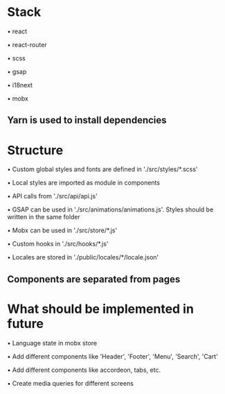 # Stack

• react

• react-router

• scss

• gsap

• i18next

• mobx

## Yarn is used to install dependencies

# Structure

• Custom global styles and fonts are defined in './src/styles/*.scss'

• Local styles are imported as module in components

• API calls from './src/api/api.js'

• GSAP can be used in './src/animations/animations.js'. Styles should be written in the same folder

• Mobx can be used in './src/store/*.js'

• Custom hooks in './src/hooks/*.js'

• Locales are stored in './public/locales/*/locale.json'

## Components are separated from pages

# What should be implemented in future

• Language state in mobx store

• Add different components like 'Header', 'Footer', 'Menu', 'Search', 'Cart'

• Add different components like accordeon, tabs, etc.

• Create media queries for different screens